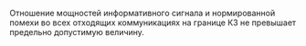 Отношение мощностей информативного сигнала и нормированной помехи во всех отходящих коммуникациях на границе КЗ не превышает предельно допустимую величину.